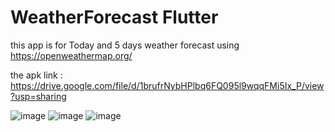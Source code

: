 # WeatherForecast Flutter
this app is for Today and 5 days weather forecast using https://openweathermap.org/

the apk link : 
https://drive.google.com/file/d/1brufrNybHPlbq6FQ095l9wqqFMi5Ix_P/view?usp=sharing

![image](https://drive.google.com/uc?export=view&id=1gH1MHV1CG982ZNIOmtVk69Ym_KzPbRgm)
![image](https://drive.google.com/uc?export=view&id=1y0L7ISkmSHkR9uu7Cv4gJEqrYgy51tPn)
![image](https://drive.google.com/uc?export=view&id=1c0niWz_gffxRR3dUmA3QDqv268yiuHFx)



